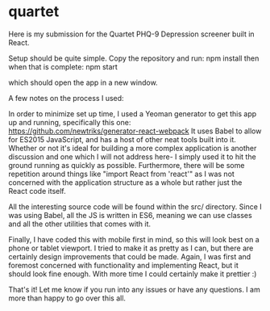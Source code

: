 # quartet

Here is my submission for the Quartet PHQ-9 Depression screener built in React.

Setup should be quite simple. Copy the repository and run:
npm install
then when that is complete:
npm start

which should open the app in a new window.

A few notes on the process I used:

In order to minimize set up time, I used a Yeoman generator to get this app up and running, specifically this one: https://github.com/newtriks/generator-react-webpack
It uses Babel to allow for ES2015 JavaScript, and has a host of other neat tools built into it. Whether or not it's ideal for 
building a more complex application is another discussion and one which I will not address here- I simply used it to hit the ground
running as quickly as possible. Furthermore, there will be some repetition around things like "import React from 'react'" 
as I was not concerned with the application structure as a whole but rather just the React code itself.

All the interesting source code will be found within the src/ directory. Since I was using Babel, all the JS is written in ES6,
meaning we can use classes and all the other utilities that comes with it. 

Finally, I have coded this with mobile first in mind, so this will look best on a phone or tablet viewport. I tried to make it 
as pretty as I can, but there are certainly design improvements that could be made. Again, I was first and foremost concerned
with functionality and implementing React, but it should look fine enough. With more time I could certainly make it prettier :)

That's it! Let me know if you run into any issues or have any questions. I am more than happy to go over this all.
